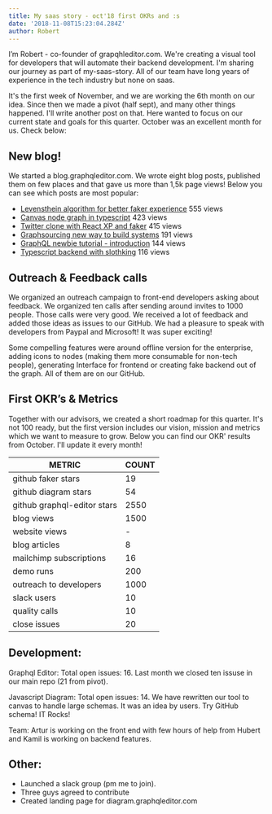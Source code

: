 ```yaml
---
title: My saas story - oct'18 first OKRs and :s
date: '2018-11-08T15:23:04.284Z'
author: Robert
---
```


I’m Robert - co-founder of grapqhleditor.com. We're creating a visual tool for developers that will automate their backend development. I'm sharing our journey as part of my-saas-story. All of our team have long years of experience in the tech industry but none on saas.

It's the first week of November, and we are working the 6th month on our idea. Since then we made a pivot (half sept), and many other things happened. I'll write another post on that. Here wanted to focus on our current state and goals for this quarter. October was an excellent month for us. Check below:

## New blog!

We started a blog.graphqleditor.com. We wrote eight blog posts, published them on few places and that gave us more than 1,5k page views! Below you can see which posts are most popular:
- [Levensthein algorithm for better faker experience](blog.graphqleditor.com/levensthein-algorithm-for-better-faker-experience/) 555  views
- [Canvas node graph in typescript](blog.graphqleditor.com/canvas-node-graph-in-typescript/) 423 views
- [Twitter clone with React XP and faker](blog.graphqleditor.com/twitter-clone-with-reactxp-and-faker/) 415 views
- [Graphsourcing new way to build systems](blog.graphqleditor.com/graphsourcing-new-way-to-build-systems/) 191 views
- [GraphQL newbie tutorial - introduction](blog.graphqleditor.com/GraphQL-newbie-tutorial-introduction/) 144 views
- [Typescript backend with slothking](blog.graphqleditor.com/typescript-backend-with-slothking/) 116 views

## Outreach & Feedback calls

We organized an outreach campaign to front-end developers asking about feedback. We organized ten calls after sending around invites to 1000 people. Those calls were very good. We received a lot of feedback and added those ideas as issues to our GitHub. We had a pleasure to speak with developers from Paypal and Microsoft! It was super exciting!

Some compelling features were around offline version for the enterprise, adding icons to nodes (making them more consumable for non-tech people), generating Interface for frontend or creating fake backend out of the graph. All of them are on our GitHub.

## First OKR’s & Metrics

Together with our advisors, we created a short roadmap for this quarter. It's not 100 ready, but the first version includes our vision, mission and metrics which we want to measure to grow. Below you can find our OKR' results from October. I'll update it every month!

| METRIC                      | COUNT   |
| --------------------------- | ---- |
| github faker stars          | 19   |
| github diagram stars        | 54   |
| github graphql-editor stars | 2550 |
| blog views                  | 1500 |
| website views               | -    |
| blog articles               | 8    |
| mailchimp subscriptions     | 16   |
| demo runs                   | 200  |
| outreach to developers      | 1000 |
| slack users                 | 10   |
| quality calls               | 10   |
| close issues                | 20   |

## Development:

Graphql Editor: Total open issues: 16. Last month we closed ten issuse in our main repo (21 from pivot).

Javascript Diagram: Total open issues: 14. We have rewritten our tool to canvas to handle large schemas. It was an idea by users. Try GitHub schema! IT Rocks!

Team: Artur is working on the front end with few hours of help from Hubert and Kamil is working on backend features.

## Other:
- Launched a slack group (pm me to join). 
- Three guys agreed to contribute
- Created landing page for diagram.graphqleditor.com


